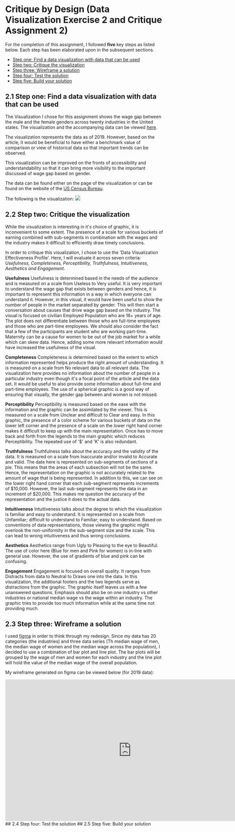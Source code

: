 # Critique by Design (Data Visualization Exercise 2 and  Critique Assignment 2)
For the completion of this assignment, I followed **five** key steps as listed below. Each step has been elaborated upon in the subsequent sections. 
- [Step one: Find a data visualization with data that can be used](https://manmithapatya.github.io/ManmithaPatya-Portfolio/CritiqueByDesign.html#2.1-Step-one:-Find-a-data-visualization-with-data-that-can-be-used)
- [Step two: Critique the visualization](https://manmithapatya.github.io/ManmithaPatya-Portfolio/CritiqueByDesign.html#2.2-Step-two:-Critique-the-visualization)
- [Step three: Wireframe a solution](https://manmithapatya.github.io/ManmithaPatya-Portfolio/CritiqueByDesign.html#2.3-Step-three:-Wireframe-a-solution)
- [Step four: Test the solution](https://manmithapatya.github.io/ManmithaPatya-Portfolio/CritiqueByDesign.html#2.4-Step-four:-Test-the-solution)
- [Step five: Build your solution](https://manmithapatya.github.io/ManmithaPatya-Portfolio/CritiqueByDesign.html#2.5-Step-five:-Build-your-solution)
## 2.1 Step one: Find a data visualization with data that can be used
The Visualization I chose for this assignment shows the wage gap between the male and the female genders across twenty industries in the United states. The visualization and the accompanying data can be viewed [here](https://howmuch.net/articles/men-vs-women-comparing-income-by-industry). 

The visualization represents the data as of 2019. However, based on the article, it would be beneficial to have either a benchmark value of comparison or view of historical data so that important trends can be observed. 

This visualization can be improved on the fronts of accessibility and understandability so that it can bring more visibility to the important discussed of wage gap based on gender. 

The data can be found either on the page of the visualization or can be found on the website of the [US Census Bureau](https://data.census.gov/cedsci/table?q=S2413&tid=ACSST1Y2019.S2413&hidePreview=true).

The following is the visualization:
<img src="https://cdn.howmuch.net/articles/men-vs-women-comparing-income-by-industry-5134.jpg">

## 2.2 Step two: Critique the visualization
While the visualization is interesting in it's choice of graphic, it is inconvenient to some extent. The presence of a scale for various buckets of earning combined with sub-segments in combination with the wages and the industry makes it difficult to efficiently draw timely conclusions. 

In order to critique this visualization, I chose to use the 'Data Visualization Effectiveness Profile'. Here, I will evaluate it across seven criteria: *Usefulness, Completeness, Perceptibility, Truthfulness, Intuitiveness, Aesthetics and Engagement*. 

**Usefulness**
Usefulness is determined based in the needs of the audience and is measured on a scale from Useless to Very useful. It is very important to understand the wage gap that exists between genders and hence, it is important to represent this information in a way in which everyone can understand it. However, in this visual, it would have been useful to show the number of people in the market separated by gender. This will then start a conversation about causes that drive wage gap based on the industry. The visual is focused on civilian Employed Population who are 16+ years of age. The plot does not differentiate between those who are full-time employees and those who are part-time employees. We should also consider the fact that a few of the participants are student who are working part-time. Maternity can be a cause for women to be out of the job market for a while which can skew data. Hence, adding some more relevant information would have increased the usefulness of the visual.  

**Completeness**
Completeness is determined based on the extent to which information represented helps produce the right amount of understanding. It is measured on a scale from No relevant data to all relevant data. The visualization here provides no information about the number of people in a particular industry even though it's a focal point of the article and the data set. It would be useful to also provide some information about full-time and part-time employees. The use of a spherical graphic is a good way of ensuring that visually, the gender gap between and women is not missed.   

**Perceptibility**
Perceptibility is measured based on the ease with the information and the graphic can be assimilated by the viewer. This is measured on a scale from Unclear and difficult to Clear and easy. In this graphic, the presence of a color scheme for various buckets of data on the lower left corner and the presence of a scale on the lower right hand corner makes it difficult to keep up with the main representation. Once has to move back and forth from the legends to the main graphic which reduces Perceptibility. The repeated use of '$' and 'K' is also redundant. 

**Truthfulness**
Truthfulness talks about the accuracy and the validity of the data. It is measured on a scale from Inaccurate and/or invalid to Accurate and valid. The date here is represented on sub-segments of sections of a pie. This means that the areas of each subsection will not be the same. Hence, the representation on the graphic is not accurately related to the amount of wage that is being represented. In addition to this, we can see on the lower right hand corner that each sub-segment represents increments of $10,000. However, the last sub-segment represents the data in an increment of $20,000. This makes me question the accuracy of the representation and the justice it does to the actual data. 

**Intuitiveness**
Intuitiveness talks about the degree to which the visualization is familiar and easy to understand. It is represented on a scale from Unfamiliar; difficult to understand to Familiar; easy to understand. Based on conventions of data representations, those viewing the graphic might overlook the non-uniformity in the sub-segment size and the scale. This can lead to wrong intuitiveness and thus wrong conclusions. 

**Aesthetics**
Aesthetics range from Ugly to Pleasing to the eye to Beautiful. The use of color here (Blue for men and Pink for women) is in-line with general use. However, the use of gradients of blue and pink can be confusing.

**Engagement**
Engagement is focused on overall quality. It ranges from Distracts from data to Neutral to Draws one into the data. In this visualization, the additional footers and the two legends serve as distractions from the graphic. The graphic itself leaves us with a few unanswered questions. Emphasis should also be on one industry vs other industries or national median wage vs the wage within an industry. The graphic tries to provide too much information while at the same time not providing much. 

## 2.3 Step three: Wireframe a solution
I used [figma](https://www.figma.com/files/recent?fuid=1072321393156381394) in order to think through my redesign. Since my data has 20 categories (the industries) and three data series (Th median wage of men, the median wage of women and the median wage across the population), I decided to use a combination of bar plot and line plot. The bar plots will be grouped by the wage of men and women for each industry and the line plot will hold the value of the median wage of the overall population.

My wireframe generated on figma can be viewed below (for 2019 data):

<iframe style="border: 1px solid rgba(0, 0, 0, 0.1);" width="800" height="450" src="https://www.figma.com/embed?embed_host=share&url=https%3A%2F%2Fwww.figma.com%2Ffile%2FQu4xRqgLiZ5vgAsriBdFpN%2FUntitled%3Fnode-id%3D0%253A1" allowfullscreen></iframe>
## 2.4 Step four: Test the solution
## 2.5 Step five: Build your solution
